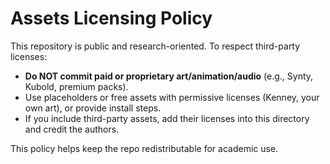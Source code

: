 # Assets Licensing Policy

This repository is public and research-oriented. To respect third-party licenses:

- **Do NOT commit paid or proprietary art/animation/audio** (e.g., Synty, Kubold, premium packs).
- Use placeholders or free assets with permissive licenses (Kenney, your own art), or provide install steps.
- If you include third-party assets, add their licenses into this directory and credit the authors.

This policy helps keep the repo redistributable for academic use.
